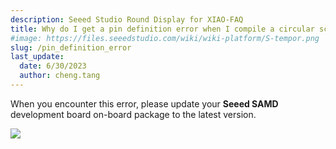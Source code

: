 ```yaml
---
description: Seeed Studio Round Display for XIAO-FAQ
title: Why do I get a pin definition error when I compile a circular screen program for the XIAO SAMD21?
#image: https://files.seeedstudio.com/wiki/wiki-platform/S-tempor.png
slug: /pin_definition_error
last_update:
  date: 6/30/2023
  author: cheng.tang
---
```

When you encounter this error, please update your **Seeed SAMD** development board on-board package to the latest version.

<div style={{textAlign:'center'}}><img src="https://files.seeedstudio.com/wiki/round_display_for_xiao/76.png" style={{width:700, height:'auto'}}/></div>